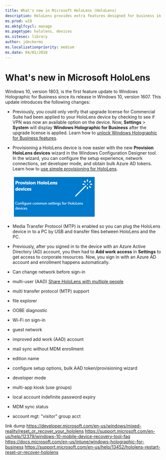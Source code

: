 ```yaml
---
title: What's new in Microsoft HoloLens (HoloLens)
description: HoloLens provides extra features designed for business in the Commercial Suite.
ms.prod: w10
ms.mktglfcycl: manage
ms.pagetype: hololens, devices
ms.sitesec: library
author: jdeckerms
ms.localizationpriority: medium
ms.date: 04/01/2018
---
```


# What's new in Microsoft HoloLens

Windows 10, version 1803, is the first feature update to Windows Holographic for Business since its release in Windows 10, version 1607. This update introduces the following changes:

- Previously, you could only verify that upgrade license for Commercial Suite had been applied to your HoloLens device by checking to see if VPN was now an available option on the device. Now, **Settings** > **System** will display **Windows Holographic for Business** after the upgrade license is applied. Learn how to [unlock Windows Holographic for Business features](hololens-upgrade-enterprise.md). 
    
- Provisioning a HoloLens device is now easier with the new **Provision HoloLens devices** wizard in the Windows Configuration Designer tool. In the wizard, you can configure the setup experience, network connections, set developer mode, and obtain bulk Azure AD tokens. Learn how to [use simple provisioning for HoloLens](hololens-provisioning.md#wizard).

    ![Provisioning HoloLens devices](images/provision-hololens-devices.png)

- Media Transfer Protocol (MTP) is enabled so you can plug the HoloLens device in to a PC by USB and transfer files between HoloLens and the PC.

- Previously, after you signed in to the device with an Azure Active Directory (AD) account, you then had to **Add work access** in **Settings** to get access to corporate resources. Now, you sign in with an Azure AD account and enrollment happens automatically. 

- Can change network before sign-in 

- multi-user (AAD) [Share HoloLens with multiple people](hololens-multiple-users.md)
- multi transfer protocol (MTP) support
- file explorer
- OOBE diagnostic
- Wi-Fi on sign-in
- guest network
- improved add work (AAD) account
- mail sync without MDM enrollment
- edition name
- configure setup options, bulk AAD token/provisioning wizard
- developer mode
- multi-app kiosk (use groups)
- local account indefinite password expiry
-  MDM sync status
- account mgt: "visitor" group acct

link dump
https://developer.microsoft.com/en-us/windows/mixed-reality/reset_or_recover_your_hololens
https://support.microsoft.com/en-us/help/12379/windows-10-mobile-device-recovery-tool-faq
https://docs.microsoft.com/en-us/intune/windows-holographic-for-business
https://support.microsoft.com/en-us/help/13452/hololens-restart-reset-or-recover-hololens
